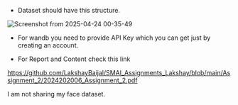 - Dataset should have this structure.

![Screenshot from 2025-04-24 00-35-49](https://github.com/user-attachments/assets/00a7b802-39ec-4d10-a931-a75f099e45d2)


- For wandb you need to provide API Key which you can get just by creating an account.

- For Report and Content check this link

https://github.com/LakshayBaijal/SMAI_Assignments_Lakshay/blob/main/Assignment_2/2024202006_Assignment_2.pdf


I am not sharing my face dataset.
